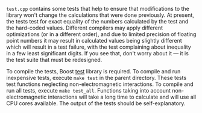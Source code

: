 `test.cpp` contains some tests that help to ensure that modifications to the
library won't change the calculations that were done previously. At present,
the tests test for exact equality of the numbers calculated by the test and the
hard-coded values. Different compilers may apply different optimizations (or in
a different order), and due to limited precision of floating point numbers it
may result in calculated values being slightly different which will result in a
test failure, with the test complaining about inequality in a few least
significant digits. If you see that, don't worry about it &mdash; it is the
test suite that must be redesigned.

To compile the tests, Boost [test][boost.test] library is required. To compile
and run inexpensive tests, execute `make test` in the parent directory. These
tests test functions neglecting non-electromagnetic interactions. To compile
and run all tests, execute `make test_all`. Functions taking into account
non-electromagnetic interactions will take a long time to calculate and will
use all CPU cores available. The output of the tests should be
self-explanatory.

[boost.test]:  https://www.boost.org/doc/libs/1_84_0/libs/test/doc/html/index.html
